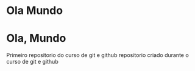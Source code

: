 # Ola Mundo
# Ola, Mundo
 Primeiro repositorio do curso de git e github
repositorio criado durante o curso de git e github